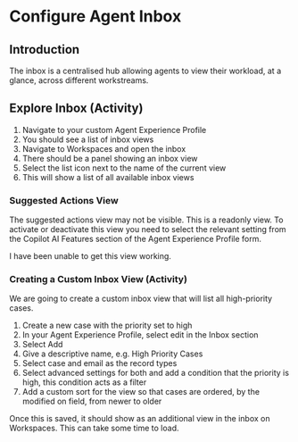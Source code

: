 # Configure Agent Inbox

## Introduction

The inbox is a centralised hub allowing agents to view their workload, at a
glance, across different workstreams.

## Explore Inbox (Activity)

1. Navigate to your custom Agent Experience Profile
2. You should see a list of inbox views
3. Navigate to Workspaces and open the inbox
4. There should be a panel showing an inbox view
5. Select the list icon next to the name of the current view
6. This will show a list of all available inbox views

### Suggested Actions View

The suggested actions view may not be visible. This is a readonly view. To
activate or deactivate this view you need to select the relevant setting from
the Copilot AI Features section of the Agent Experience Profile form.

I have been unable to get this view working.

### Creating a Custom Inbox View (Activity)

We are going to create a custom inbox view that will list all high-priority
cases.

1. Create a new case with the priority set to high
2. In your Agent Experience Profile, select edit in the Inbox section
3. Select Add
4. Give a descriptive name, e.g. High Priority Cases
5. Select case and email as the record types
6. Select advanced settings for both and add a condition that the priority is
   high, this condition acts as a filter
7. Add a custom sort for the view so that cases are ordered, by the modified on
   field, from newer to older

Once this is saved, it should show as an additional view in the inbox on
Workspaces. This can take some time to load.

